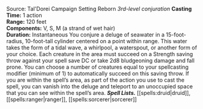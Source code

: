 Source: Tal'Dorei Campaign Setting Reborn
*3rd-level conjuration*
**Casting Time:** 1 action  
**Range:** 120 feet  
**Components:** V, S, M (a strand of wet hair)  
**Duration:** Instantaneous
You conjure a deluge of seawater in a 15-foot-radius, 10-foot-tall cylinder centered on a point within range. This water takes the form of a tidal wave, a whirlpool, a waterspout, or another form of your choice. Each creature in the area must succeed on a Strength saving throw against your spell save DC or take 2d8 bludgeoning damage and fall prone. You can choose a number of creatures equal to your spellcasting modifier (minimum of 1) to automatically succeed on this saving throw.
If you are within the spell’s area, as part of the action you use to cast the spell, you can vanish into the deluge and teleport to an unoccupied space that you can see within the spell’s area.
***Spell Lists.*** [[spells:druid|druid]], [[spells:ranger|ranger]], [[spells:sorcerer|sorcerer]]